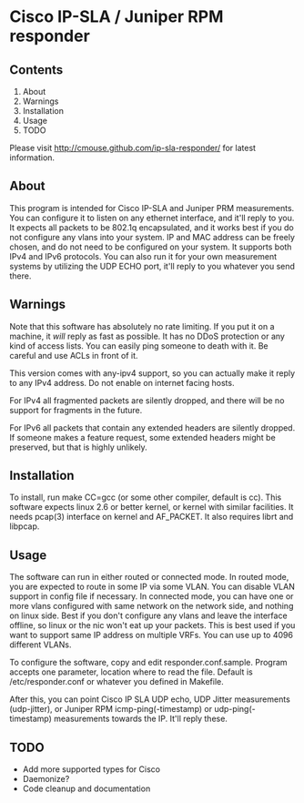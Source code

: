 Cisco IP-SLA / Juniper RPM responder
====================================

Contents
--------

1. About
2. Warnings
3. Installation
4. Usage
5. TODO

Please visit http://cmouse.github.com/ip-sla-responder/ for latest information. 

About
-----

This program is intended for Cisco IP-SLA and Juniper PRM measurements. You can configure it to listen on any ethernet interface, and it'll reply to you. It expects all packets to be 802.1q encapsulated, and it works best if you do not configure any vlans into your system. IP and MAC address can be freely chosen, and do not need to be configured on your system. It supports both IPv4 and IPv6 protocols. You can also run it for your own measurement systems by utilizing the UDP ECHO port, it'll reply to you whatever you send there.

Warnings
--------
Note that this software has absolutely no rate limiting. If you put it on a machine, it *will* reply as fast as possible. It has no DDoS protection or any kind of access lists. You can easily ping someone to death with it. Be careful and use ACLs in front of it. 

This version comes with any-ipv4 support, so you can actually make it reply to
any IPv4 address. Do not enable on internet facing hosts. 

For IPv4 all fragmented packets are silently dropped, and there will be no 
support for fragments in the future.

For IPv6 all packets that contain any extended headers are silently dropped. If
someone makes a feature request, some extended headers might be preserved, but
that is highly unlikely. 

Installation
------------

To install, run make CC=gcc (or some other compiler, default is cc). This software expects linux 2.6 or better kernel, or kernel with similar facilities. It needs pcap(3) interface on kernel and AF_PACKET. It also requires librt and libpcap. 

Usage
-----

The software can run in either routed or connected mode. In routed mode, you are expected to route in some IP via some VLAN. You can disable VLAN support in config file if necessary. In connected mode, you can have one or more vlans configured with same network on the network side, and nothing on linux side. Best if you don't configure any vlans and leave the interface offline, so linux or the nic won't eat up your packets. This is best used if you want to support same IP address on multiple VRFs. You can use up to 4096 different VLANs. 

To configure the software, copy and edit responder.conf.sample. Program accepts
one parameter, location where to read the file. Default is /etc/responder.conf
or whatever you defined in Makefile.

After this, you can point Cisco IP SLA UDP echo, UDP Jitter measurements (udp-jitter), or Juniper RPM icmp-ping(-timestamp) or udp-ping(-timestamp) measurements towards the IP. It'll reply these.

TODO
----

 * Add more supported types for Cisco
 * Daemonize?
 * Code cleanup and documentation
